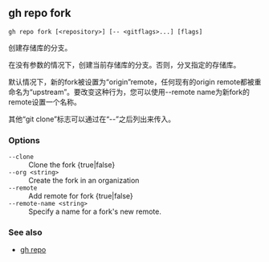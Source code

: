 

## gh repo fork

```
gh repo fork [<repository>] [-- <gitflags>...] [flags]
```

创建存储库的分支。

在没有参数的情况下，创建当前存储库的分支。否则，分叉指定的存储库。

默认情况下，新的fork被设置为“origin”remote，任何现有的origin remote都被重命名为“upstream”。要改变这种行为，您可以使用--remote name为新fork的remote设置一个名称。

其他“git clone”标志可以通过在“--”之后列出来传入。

### Options

<dl class="flags">
	<dt><code>--clone</code></dt>
	<dd>Clone the fork {true|false}</dd>

<dt><code>--org &lt;string&gt;</code></dt>
<dd>Create the fork in an organization</dd>

<dt><code>--remote</code></dt>
<dd>Add remote for fork {true|false}</dd>

<dt><code>--remote-name &lt;string&gt;</code></dt>
<dd>Specify a name for a fork&#39;s new remote.</dd>

</dl>

### See also

-   [gh repo](./gh_repo)
